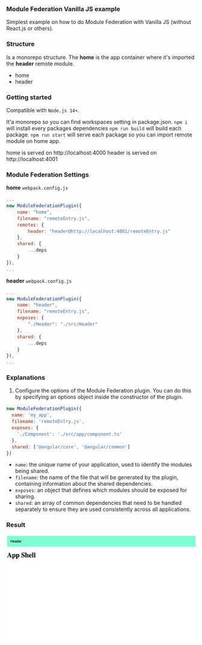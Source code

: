 ### Module Federation Vanilla JS example
Simplest example on how to do Module Federation with Vanilla JS (without React.js or others).

### Structure
Is a monorepo structure.
The **home** is the app container where it's imported the **header** remote module.

* home
* header



### Getting started
Compatible with `Node.js 14+`.

It'a  monorepo so you can find workspaces setting in package.json.
`npm i` will install every packages dependencies
`npm run build` will build each package.
`npm run start` will serve each package so you can import remote module on home app.

home is served on  http://localhost:4000
header is served on  http://localhost:4001

### Module Federation Settings
**home** `webpack.config.js`
```js
...
new ModuleFederationPlugin({
    name: "home",
    filename: "remoteEntry.js",
    remotes: {
        header: "header@http://localhost:4001/remoteEntry.js"
    },
    shared: {
        ...deps
    }
}),
...
```

**header** `webpack.config.js`
```js
...
new ModuleFederationPlugin({
    name: "header",
    filename: "remoteEntry.js",
    exposes: {
        "./Header": "./src/Header"
    },
    shared: {
        ...deps
    }
}),
...
```

### Explanations
1.  Configure the options of the Module Federation plugin. You can do this by specifying an options object inside the constructor of the plugin.

```js
new ModuleFederationPlugin({
  name: 'my_app',
  filename: 'remoteEntry.js',
  exposes: {
    './Component': './src/app/component.ts'
  },
  shared: ['@angular/core', '@angular/common']
})
```

-   `name`: the unique name of your application, used to identify the modules being shared.
-   `filename`: the name of the file that will be generated by the plugin, containing information about the shared dependencies.
-   `exposes`: an object that defines which modules should be exposed for sharing.
-   `shared`: an array of common dependencies that need to be handled separately to ensure they are used consistently across all applications.

### Result
![img.png](docs/img.png)
